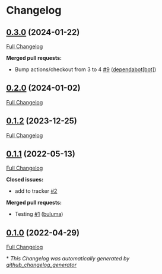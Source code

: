 # Changelog

## [0.3.0](https://github.com/buluma/ansible-role-thunderbird/tree/0.3.0) (2024-01-22)

[Full Changelog](https://github.com/buluma/ansible-role-thunderbird/compare/0.2.0...0.3.0)

**Merged pull requests:**

- Bump actions/checkout from 3 to 4 [\#9](https://github.com/buluma/ansible-role-thunderbird/pull/9) ([dependabot[bot]](https://github.com/apps/dependabot))

## [0.2.0](https://github.com/buluma/ansible-role-thunderbird/tree/0.2.0) (2024-01-02)

[Full Changelog](https://github.com/buluma/ansible-role-thunderbird/compare/0.1.2...0.2.0)

## [0.1.2](https://github.com/buluma/ansible-role-thunderbird/tree/0.1.2) (2023-12-25)

[Full Changelog](https://github.com/buluma/ansible-role-thunderbird/compare/0.1.1...0.1.2)

## [0.1.1](https://github.com/buluma/ansible-role-thunderbird/tree/0.1.1) (2022-05-13)

[Full Changelog](https://github.com/buluma/ansible-role-thunderbird/compare/0.1.0...0.1.1)

**Closed issues:**

- add to tracker [\#2](https://github.com/buluma/ansible-role-thunderbird/issues/2)

**Merged pull requests:**

- Testing [\#1](https://github.com/buluma/ansible-role-thunderbird/pull/1) ([buluma](https://github.com/buluma))

## [0.1.0](https://github.com/buluma/ansible-role-thunderbird/tree/0.1.0) (2022-04-29)

[Full Changelog](https://github.com/buluma/ansible-role-thunderbird/compare/daa59f8cd8155b455271371631df515169c2690f...0.1.0)



\* *This Changelog was automatically generated by [github_changelog_generator](https://github.com/github-changelog-generator/github-changelog-generator)*

